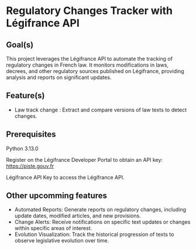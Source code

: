 # Regulatory Changes Tracker with Légifrance API

## Goal(s)
This project leverages the Légifrance API to automate the tracking of regulatory changes in French law. It monitors modifications in laws, decrees, and other regulatory sources published on Légifrance, providing analysis and reports on significant updates.

## Feature(s)
- Law track change : Extract and compare versions of law texts to detect changes.

## Prerequisites

Python 3.13.0

Register on the Légifrance Developer Portal to obtain an API key: https://piste.gouv.fr

Légifrance API Key to access the Légifrance API. 


## Other upcomming features
- Automated Reports: Generate reports on regulatory changes, including update dates, modified articles, and new provisions.
- Change Alerts: Receive notifications on specific text updates or changes within specific areas of interest.
- Evolution Visualization: Track the historical progression of texts to observe legislative evolution over time.
